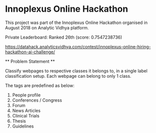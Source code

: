 # Innoplexus Online Hackathon

This project was part of the Innoplexus Online Hackathon organised in August 2018 on Analytic Vidhya platform.

Private Leaderboard: Ranked 26th (score: 0.7547238736)

https://datahack.analyticsvidhya.com/contest/innoplexus-online-hiring-hackathon-ai-challenge/

** Problem Statement **

Classify webpages to respective classes it belongs to, in a single label classification setup. 
Each webpage can belong to only 1 class.

The tags are predefined as below: 
1) People profile
2) Conferences / Congress
3) Forum
4) News Articles
5) Clinical Trials
6) Thesis
7) Guidelines
